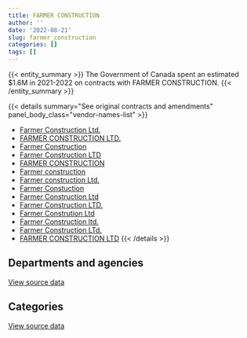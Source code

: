 ```yaml
---
title: FARMER CONSTRUCTION
author: ''
date: '2022-08-21'
slug: farmer_construction
categories: []
tags: []
---
```


<script src="/rmarkdown-libs/htmlwidgets/htmlwidgets.js"></script>
<link href="/rmarkdown-libs/datatables-css/datatables-crosstalk.css" rel="stylesheet" />
<script src="/rmarkdown-libs/datatables-binding/datatables.js"></script>
<script src="/rmarkdown-libs/jquery/jquery-3.6.0.min.js"></script>
<link href="/rmarkdown-libs/dt-core-bootstrap/css/dataTables.bootstrap.min.css" rel="stylesheet" />
<link href="/rmarkdown-libs/dt-core-bootstrap/css/dataTables.bootstrap.extra.css" rel="stylesheet" />
<script src="/rmarkdown-libs/dt-core-bootstrap/js/jquery.dataTables.min.js"></script>
<script src="/rmarkdown-libs/dt-core-bootstrap/js/dataTables.bootstrap.min.js"></script>
<link href="/rmarkdown-libs/crosstalk/css/crosstalk.min.css" rel="stylesheet" />
<script src="/rmarkdown-libs/crosstalk/js/crosstalk.min.js"></script>
<script src="/rmarkdown-libs/htmlwidgets/htmlwidgets.js"></script>
<link href="/rmarkdown-libs/datatables-css/datatables-crosstalk.css" rel="stylesheet" />
<script src="/rmarkdown-libs/datatables-binding/datatables.js"></script>
<script src="/rmarkdown-libs/jquery/jquery-3.6.0.min.js"></script>
<link href="/rmarkdown-libs/dt-core-bootstrap/css/dataTables.bootstrap.min.css" rel="stylesheet" />
<link href="/rmarkdown-libs/dt-core-bootstrap/css/dataTables.bootstrap.extra.css" rel="stylesheet" />
<script src="/rmarkdown-libs/dt-core-bootstrap/js/jquery.dataTables.min.js"></script>
<script src="/rmarkdown-libs/dt-core-bootstrap/js/dataTables.bootstrap.min.js"></script>
<link href="/rmarkdown-libs/crosstalk/css/crosstalk.min.css" rel="stylesheet" />
<script src="/rmarkdown-libs/crosstalk/js/crosstalk.min.js"></script>

{{< entity_summary >}}
The Government of Canada spent an estimated \$1.6M in 2021-2022 on contracts with FARMER CONSTRUCTION.
{{< /entity_summary >}}

{{< details summary="See original contracts and amendments" panel_body_class="vendor-names-list" >}}
- [Farmer Construction Ltd.](https://search.open.canada.ca/en/ct/?sort=contract_value_f%20desc&page=1&search_text=%22Farmer%20Construction%20Ltd.%22)
- [FARMER CONSTRUCTION LTD.](https://search.open.canada.ca/en/ct/?sort=contract_value_f%20desc&page=1&search_text=%22FARMER%20CONSTRUCTION%20LTD.%22)
- [Farmer Construction](https://search.open.canada.ca/en/ct/?sort=contract_value_f%20desc&page=1&search_text=%22Farmer%20Construction%22)
- [Farmer Construction LTD](https://search.open.canada.ca/en/ct/?sort=contract_value_f%20desc&page=1&search_text=%22Farmer%20Construction%20LTD%22)
- [FARMER CONSTRUCTION](https://search.open.canada.ca/en/ct/?sort=contract_value_f%20desc&page=1&search_text=%22FARMER%20CONSTRUCTION%22)
- [Farmer construction](https://search.open.canada.ca/en/ct/?sort=contract_value_f%20desc&page=1&search_text=%22Farmer%20construction%22)
- [Farmer construction Ltd.](https://search.open.canada.ca/en/ct/?sort=contract_value_f%20desc&page=1&search_text=%22Farmer%20construction%20Ltd.%22)
- [Farmer Constuction](https://search.open.canada.ca/en/ct/?sort=contract_value_f%20desc&page=1&search_text=%22Farmer%20Constuction%22)
- [Farmer Construction Ltd](https://search.open.canada.ca/en/ct/?sort=contract_value_f%20desc&page=1&search_text=%22Farmer%20Construction%20Ltd%22)
- [Farmer Construction LTD.](https://search.open.canada.ca/en/ct/?sort=contract_value_f%20desc&page=1&search_text=%22Farmer%20Construction%20LTD.%22)
- [Farmer Constrution Ltd](https://search.open.canada.ca/en/ct/?sort=contract_value_f%20desc&page=1&search_text=%22Farmer%20Constrution%20Ltd%22)
- [Farmer Construction ltd.](https://search.open.canada.ca/en/ct/?sort=contract_value_f%20desc&page=1&search_text=%22Farmer%20Construction%20ltd.%22)
- [Farmer Construction LTd.](https://search.open.canada.ca/en/ct/?sort=contract_value_f%20desc&page=1&search_text=%22Farmer%20Construction%20LTd.%22)
- [FARMER CONSTRUCTION LTD](https://search.open.canada.ca/en/ct/?sort=contract_value_f%20desc&page=1&search_text=%22FARMER%20CONSTRUCTION%20LTD%22)
{{< /details >}}

## Departments and agencies

<div id="htmlwidget-1" style="width:100%;height:auto;" class="datatables html-widget"></div>
<script type="application/json" data-for="htmlwidget-1">{"x":{"style":"bootstrap","filter":"none","vertical":false,"data":[["<a href=\"/departments/dnd-mdn/\">National Defence<\/a>","<a href=\"/departments/pwgsc-tpsgc/\">Public Services and Procurement Canada<\/a>"],[551688.63,null],[879818.58,2383497.44],[2040314.94,3096002.02],[1583486.3,null]],"container":"<table class=\"table table-striped table-hover row-border order-column display\">\n  <thead>\n    <tr>\n      <th>Department<\/th>\n      <th>2018-2019<\/th>\n      <th>2019-2020<\/th>\n      <th>2020-2021<\/th>\n      <th>2021-2022<\/th>\n    <\/tr>\n  <\/thead>\n<\/table>","options":{"order":[[4,"desc"]],"pageLength":10,"autoWidth":true,"columnDefs":[{"targets":1,"render":"function(data, type, row, meta) {\n    return type !== 'display' ? data : DTWidget.formatCurrency(data, \"$\", 2, 3, \",\", \".\", true, null);\n  }"},{"targets":2,"render":"function(data, type, row, meta) {\n    return type !== 'display' ? data : DTWidget.formatCurrency(data, \"$\", 2, 3, \",\", \".\", true, null);\n  }"},{"targets":3,"render":"function(data, type, row, meta) {\n    return type !== 'display' ? data : DTWidget.formatCurrency(data, \"$\", 2, 3, \",\", \".\", true, null);\n  }"},{"targets":4,"render":"function(data, type, row, meta) {\n    return type !== 'display' ? data : DTWidget.formatCurrency(data, \"$\", 2, 3, \",\", \".\", true, null);\n  }"},{"width":"16%","targets":[1,2,3,4]},{"className":"dt-right","targets":[1,2,3,4]}],"orderClasses":false}},"evals":["options.columnDefs.0.render","options.columnDefs.1.render","options.columnDefs.2.render","options.columnDefs.3.render"],"jsHooks":[]}</script>
<p class="text-right">
<a href="https://github.com/GoC-Spending/contracts-data/tree/main/data/out/vendors/farmer_construction/summary_by_fiscal_year_by_department.csv" class="source-data-link btn btn-link">View source data</a>
</p>

## Categories

<div id="htmlwidget-2" style="width:100%;height:auto;" class="datatables html-widget"></div>
<script type="application/json" data-for="htmlwidget-2">{"x":{"style":"bootstrap","filter":"none","vertical":false,"data":[["<a href=\"/categories/1_facilities_and_construction/\">Facilities and construction<\/a>","<a href=\"/categories/11_defence/\">Defence<\/a>","<a href=\"/categories/2_professional_services/\">Professional services<\/a>"],[541688.63,10000,null],[3263316.02,null,null],[5078566.96,null,57750],[1583486.3,null,null]],"container":"<table class=\"table table-striped table-hover row-border order-column display\">\n  <thead>\n    <tr>\n      <th>Category<\/th>\n      <th>2018-2019<\/th>\n      <th>2019-2020<\/th>\n      <th>2020-2021<\/th>\n      <th>2021-2022<\/th>\n    <\/tr>\n  <\/thead>\n<\/table>","options":{"order":[[4,"desc"]],"dom":"t","pageLength":30,"autoWidth":true,"columnDefs":[{"targets":1,"render":"function(data, type, row, meta) {\n    return type !== 'display' ? data : DTWidget.formatCurrency(data, \"$\", 2, 3, \",\", \".\", true, null);\n  }"},{"targets":2,"render":"function(data, type, row, meta) {\n    return type !== 'display' ? data : DTWidget.formatCurrency(data, \"$\", 2, 3, \",\", \".\", true, null);\n  }"},{"targets":3,"render":"function(data, type, row, meta) {\n    return type !== 'display' ? data : DTWidget.formatCurrency(data, \"$\", 2, 3, \",\", \".\", true, null);\n  }"},{"targets":4,"render":"function(data, type, row, meta) {\n    return type !== 'display' ? data : DTWidget.formatCurrency(data, \"$\", 2, 3, \",\", \".\", true, null);\n  }"},{"width":"16%","targets":[1,2,3,4]},{"className":"dt-right","targets":[1,2,3,4]}],"orderClasses":false,"lengthMenu":[10,25,30,50,100]}},"evals":["options.columnDefs.0.render","options.columnDefs.1.render","options.columnDefs.2.render","options.columnDefs.3.render"],"jsHooks":[]}</script>
<p class="text-right">
<a href="https://github.com/GoC-Spending/contracts-data/tree/main/data/out/vendors/farmer_construction/summary_by_fiscal_year_by_category.csv" class="source-data-link btn btn-link">View source data</a>
</p>
